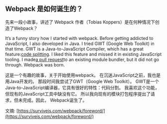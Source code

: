## Webpack 是如何诞生的？

先来一段小故事，讲述了 Webpack 作者（Tobias Koppers）是在何种情况下创造了Webpack？

It’s a funny story how I started with webpack. Before getting addicted to JavaScript, I also developed in Java. I tried GWT \(Google Web Toolkit\) in that time. GWT is a Java-to-JavaScript Compiler, which has a great feature:[code splitting](http://www.gwtproject.org/doc/latest/DevGuideCodeSplitting.html). I liked this feature and missed it in existing JavaScript tooling. I made[a pull request](https://github.com/medikoo/modules-webmake/issues/7)to an existing module bundler, but it did not go through. Webpack was born.

这是一个有趣的故事，关于开始使用webpack。 在沉迷JavaScript之前，我也是用Java开发的。 那段时间我尝试了GWT（Google Web Toolkit）。 GWT是一个Java-to-JavaScript编译器，它具有很好的特性：代码分割。 我喜欢这个功能，但现有的JavaScript工具中缺没有它。 所以我向现有的模块打包程序提出了请求，但未完成。因此， Webpack诞生了。

文摘: [https://survivejs.com/webpack/foreword/](https://survivejs.com/webpack/foreword/)





